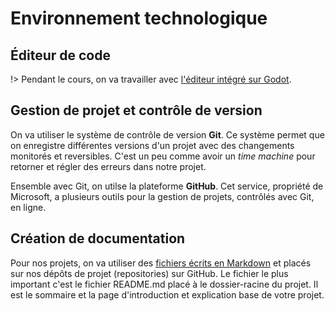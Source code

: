 # Environnement technologique

## Éditeur de code

!> Pendant le cours, on va travailler avec [l'éditeur intégré sur Godot](https://docs.godotengine.org/fr/4.x/tutorials/editor/script_editor.html).

## Gestion de projet et contrôle de version

On va utiliser le système de contrôle de version **Git**. Ce système permet que on enregistre différentes versions d'un projet avec des changements monitorés et reversibles. C'est un peu comme avoir un *time machine* pour retorner et régler des erreurs dans notre projet.

Ensemble avec Git, on utilse la plateforme **GitHub**. Cet service, propriété de Microsoft, a plusieurs outils pour la gestion de projets, contrôlés avec Git, en ligne.

## Création de documentation

Pour nos projets, on va utiliser des [fichiers écrits en Markdown](https://docs.github.com/fr/get-started/writing-on-github/getting-started-with-writing-and-formatting-on-github/basic-writing-and-formatting-syntax) et placés sur nos dépôts de projet (repositories) sur GitHub. Le fichier le plus important c'est le fichier README.md placé à le dossier-racine du projet. Il est le sommaire et la page d'introduction et explication base de votre projet.